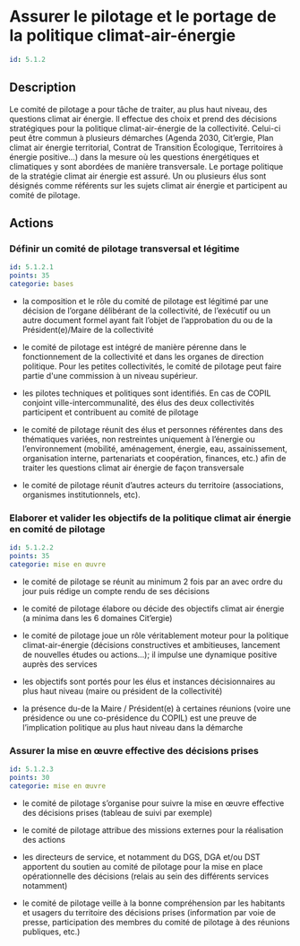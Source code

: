 # Assurer le pilotage et le portage de la politique climat-air-énergie
```yaml
id: 5.1.2
```
## Description
Le comité de pilotage a pour tâche de traiter, au plus haut niveau, des questions climat air énergie. Il effectue des choix et prend des décisions stratégiques pour la politique climat-air-énergie de la collectivité. Celui-ci peut être commun à plusieurs démarches (Agenda 2030, Cit’ergie, Plan climat air énergie territorial, Contrat de Transition Écologique, Territoires à énergie positive…) dans la mesure où les questions énergétiques et climatiques y sont abordées de manière transversale. Le portage politique de la stratégie climat air énergie est assuré. Un ou plusieurs élus sont désignés comme référents sur les sujets climat air énergie et participent au comité de pilotage.



## Actions
### Définir un comité de pilotage transversal et légitime
```yaml
id: 5.1.2.1
points: 35
categorie: bases
```
- la composition et le rôle du comité de pilotage est légitimé par une décision de l’organe délibérant de la collectivité, de l’exécutif ou un autre document formel ayant fait l’objet de l’approbation du ou de la Président(e)/Maire de la collectivité

- le comité de pilotage est intégré de manière pérenne dans le fonctionnement de la collectivité et dans les organes de direction politique. Pour les petites collectivités, le comité de pilotage peut faire partie d'une commission à un niveau supérieur.

- les pilotes techniques et politiques sont identifiés. En cas de COPIL conjoint ville-intercommunalité, des élus des deux collectivités participent et contribuent au comité de pilotage

- le comité de pilotage réunit des élus et personnes référentes dans des thématiques variées, non restreintes uniquement à l’énergie ou l’environnement (mobilité, aménagement, énergie, eau, assainissement, organisation interne, partenariats et coopération, finances, etc.) afin de traiter les questions climat air énergie de façon transversale

- le comité de pilotage réunit d’autres acteurs du territoire (associations, organismes institutionnels, etc). 






### Elaborer et valider les objectifs de la politique climat air énergie en comité de pilotage
```yaml
id: 5.1.2.2
points: 35
categorie: mise en œuvre
```
- le comité de pilotage se réunit au minimum 2 fois par an avec ordre du jour puis rédige un compte rendu de ses décisions 

- le comité de pilotage élabore ou décide des objectifs climat air énergie (a minima dans les 6 domaines Cit’ergie)

- le comité de pilotage joue un rôle véritablement moteur pour la politique climat-air-énergie (décisions constructives et ambitieuses, lancement de nouvelles études ou actions…); il impulse une dynamique positive auprès des services

- les objectifs sont portés pour les élus et instances décisionnaires au plus haut niveau (maire ou président de la collectivité)

- la présence du-de la Maire / Président(e) à certaines réunions (voire une présidence ou une co-présidence du COPIL) est une preuve de l’implication politique au plus haut niveau dans la démarche




### Assurer la mise en œuvre effective des décisions prises
```yaml
id: 5.1.2.3
points: 30
categorie: mise en œuvre
```
- le comité de pilotage s’organise pour suivre la mise en œuvre effective des décisions prises (tableau de suivi par exemple) 

- le comité de pilotage attribue des missions externes pour la réalisation des actions

- les directeurs de service, et notamment du DGS, DGA et/ou DST apportent du soutien au comité de pilotage pour la mise en place opérationnelle des décisions (relais au sein des différents services notamment) 

- le comité de pilotage veille à la bonne compréhension par les habitants et usagers du territoire des décisions prises (information par voie de presse, participation des membres du comité de pilotage à des réunions publiques, etc.)






